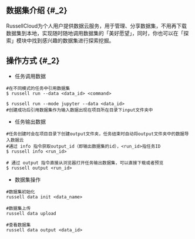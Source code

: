 ## 数据集介绍 {#_2}

RussellCloud为个人用户提供数据云服务，用于管理、分享数据集，不用再下载数据集到本地，实现随时随地调用数据集的「美好愿望」，同时，你也可以在「探索」模块中找到感兴趣的数据集进行探索挖掘。

## 操作方式 {#_2}

* 任务调用数据

```
#在不同模式的任务中引用数据集
$ russell run --data <data_id> <command>

$ russell run --mode jupyter --data <data_id>
#创建成功后引用数据集作为输入数据出现在项目所在目录下input文件夹中
```

* 任务输出数据

```
#任务创建时会在项目目录下创建output文件夹，任务结束时自动将output文件夹中的数据导入数据云
#通过 info 指令获取output_id（即输出数据集的id），<run_id>指任务ID
$ russell info <run_id>

# 通过 output 指令直接从浏览器打开任务输出数据集，可以直接下载或者预览
$ russell output <run_id>
```

* 数据集操作

```
#数据集初始化
russell data init <data_name>

#数据集上传
russell data upload

#查看数据集
russell data output <data_id>
```



